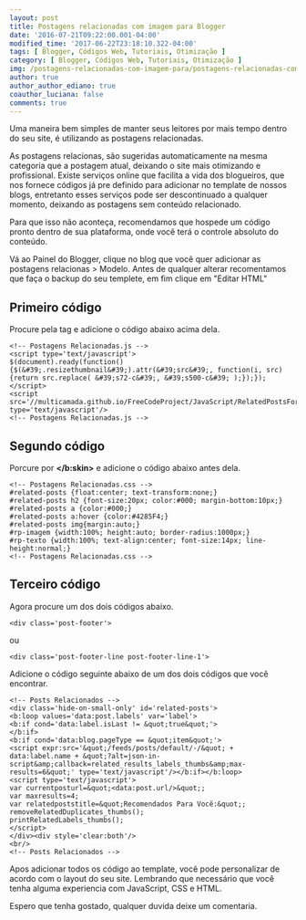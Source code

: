 ```yaml
---
layout: post
title: Postagens relacionadas com imagem para Blogger
date: '2016-07-21T09:22:00.001-04:00'
modified_time: '2017-06-22T23:18:10.322-04:00'
tags: [ Blogger, Códigos Web, Tutoriais, Otimização ]
category: [ Blogger, Códigos Web, Tutoriais, Otimização ]
img: /postagens-relacionadas-com-imagem-para/postagens-relacionadas-com-imagem-para.jpg
author: true
author_author_ediano: true
coauthor_luciana: false
comments: true
---
```


Uma maneira bem simples de manter seus leitores por mais tempo dentro do seu site, é utilizando as postagens relacionadas.

As postagens relacionas, são sugeridas automaticamente na mesma categoria que a postagem atual, deixando o site mais otimizando e profissional. Existe serviços online que facilita a vida dos blogueiros, que nos fornece códigos já pre definido para adicionar no template de nossos blogs, entretanto esses serviços pode ser descontinuado a qualquer momento, deixando as postagens sem conteúdo relacionado.

Para que isso não aconteça, recomendamos que hospede um código pronto dentro de sua plataforma, onde você terá o controle absoluto do conteúdo.

Vá ao Painel do Blogger, clique no blog que você quer adicionar as postagens relacionas &gt; Modelo. Antes de qualquer alterar recomentamos que faça o backup do seu templete, em fim clique em "Editar HTML"

## Primeiro código
Procure pela tag **</head>** e adicione o código abaixo acima dela.

    <!-- Postagens Relacionadas.js -->
    <script type='text/javascript'>
    $(document).ready(function() {$(&#39;.resizethumbnail&#39;).attr(&#39;src&#39;, function(i, src) {return src.replace( &#39;s72-c&#39;, &#39;s500-c&#39; );});});
    </script>
    <script src='//multicamada.github.io/FreeCodeProject/JavaScript/RelatedPostsForBlogger.js' type='text/javascript'/>
    <!-- Postagens Relacionadas.js -->

## Segundo código
Porcure por **</b:skin>** e adicione o código abaixo antes dela.

    <!-- Postagens Relacionadas.css -->
    #related-posts {float:center; text-transform:none;}
    #related-posts h2 {font-size:20px; color:#000; margin-bottom:10px;}
    #related-posts a {color:#000;}
    #related-posts a:hover {color:#4285F4;}
    #related-posts img{margin:auto;}
    #rp-imagem {width:100%; height:auto; border-radius:1000px;}
    #rp-texto {width:100%; text-align:center; font-size:14px; line-height:normal;}
    <!-- Postagens Relacionadas.css -->

## Terceiro código
Agora procure um dos dois códigos abaixo.

    <div class='post-footer'>

ou

    <div class='post-footer-line post-footer-line-1'>

Adicione o código seguinte abaixo de um dos dois códigos que você encontrar.

    <!-- Posts Relacionados -->
    <div class='hide-on-small-only' id='related-posts'>
    <b:loop values='data:post.labels' var='label'>
    <b:if cond='data:label.isLast != &quot;true&quot;'>
    </b:if>
    <b:if cond='data:blog.pageType == &quot;item&quot;'>
    <script expr:src='&quot;/feeds/posts/default/-/&quot; + data:label.name + &quot;?alt=json-in-script&amp;callback=related_results_labels_thumbs&amp;max-results=6&quot;' type='text/javascript'/></b:if></b:loop>
    <script type='text/javascript'>
    var currentposturl=&quot;<data:post.url/>&quot;;
    var maxresults=4;
    var relatedpoststitle=&quot;Recomendados Para Você:&quot;;
    removeRelatedDuplicates_thumbs();
    printRelatedLabels_thumbs();
    </script>
    </div><div style='clear:both'/>
    <br/>
    <!-- Posts Relacionados -->

Apos adicionar todos os código ao template, você pode personalizar de acordo com o layout do seu site. Lembrando que necessário que você tenha alguma experiencia com JavaScript, CSS e HTML.

Espero que tenha gostado, qualquer duvida deixe um comentaria.